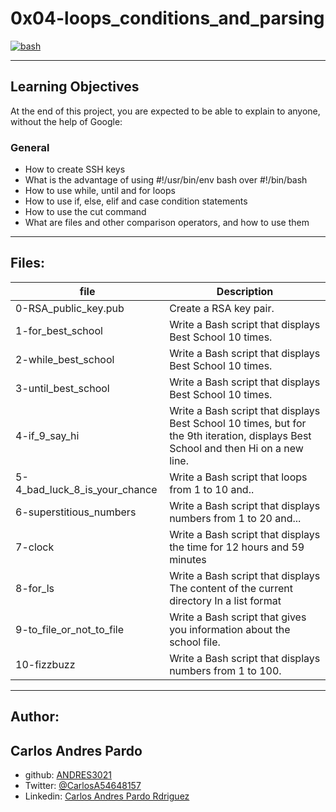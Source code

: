 # 0x04-loops_conditions_and_parsing
[![bash](https://www.itzgeek.com/wp-content/uploads/2019/04/Bash-Functions.jpg "bash")](https://www.google.com/url?sa=i&url=https%3A%2F%2Fwww.itzgeek.com%2Fhow-tos%2Flinux%2Fbash-functions-shell-scripting.html&psig=AOvVaw0_pL7nONna3Q_HofU7ChAp&ust=1645241850493000&source=images&cd=vfe&ved=0CAgQjRxqFwoTCNib9NipiPYCFQAAAAAdAAAAABAJ "bash")

------------

## Learning Objectives

At the end of this project, you are expected to be able to explain to anyone, without the help of Google:
### General
- How to create SSH keys
- What is the advantage of using #!/usr/bin/env bash over #!/bin/bash
- How to use while, until and for loops
- How to use if, else, elif and case condition statements
- How to use the cut command
- What are files and other comparison operators, and how to use them

------------

## Files:
|file   | Description   |
| ------------ | ------------ |
|0-RSA_public_key.pub   | Create a RSA key pair.  |
|   1-for_best_school|  Write a Bash script that displays Best School 10 times. |
|   2-while_best_school|  Write a Bash script that displays Best School 10 times. |
|  3-until_best_school |  Write a Bash script that displays Best School 10 times. |
|  4-if_9_say_hi |  Write a Bash script that displays Best School 10 times, but for the 9th iteration, displays Best School and then Hi on a new line. |
| 5-4_bad_luck_8_is_your_chance  |   Write a Bash script that loops from 1 to 10 and..
|  6-superstitious_numbers | Write a Bash script that displays numbers from 1 to 20 and...  |
|  7-clock | Write a Bash script that displays the time for 12 hours and 59 minutes  |
| 8-for_ls  | Write a Bash script that displays The content of the current directory In a list format  |
|   9-to_file_or_not_to_file| Write a Bash script that gives you information about the school file.  |
| 10-fizzbuzz| Write a Bash script that displays numbers from 1 to 100. |

------------

## Author:
## Carlos Andres Pardo
- github: [ANDRES3021](https://github.com/ANDRES3021 "ANDRES3021")
- Twitter:  [@CarlosA54648157](https://twitter.com/CarlosA54648157 "Carlos Andres Pardo Rodriguez")
- Linkedin: [Carlos Andres Pardo Rdriguez](https://www.linkedin.com/in/carlos-andres-pardo-rodriguez-8bbb90202/ "Carlos Andres Pardo Rdriguez")


